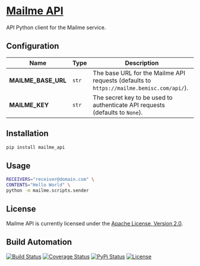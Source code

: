 # [Mailme API](http://mailme-api.hive.pt)

API Python client for the Mailme service.

## Configuration

| Name | Type | Description |
| ----- | ----- | ----- |
| **MAILME_BASE_URL** | `str` | The base URL for the Mailme API requests (defaults to `https://mailme.bemisc.com/api/`). |
| **MAILME_KEY** | `str` |  The secret key to be used to authenticate API requests (defaults to `None`). |

## Installation

```bash
pip install mailme_api
```

## Usage

```bash
RECEIVERS="receiver@domain.com" \
CONTENTS="Hello World" \
python -m mailme.scripts.sender
```

## License

Mailme API is currently licensed under the [Apache License, Version 2.0](http://www.apache.org/licenses/).

## Build Automation

[![Build Status](https://travis-ci.com/hivesolutions/mailme_api.svg?branch=master)](https://travis-ci.com/hivesolutions/mailme_api)
[![Coverage Status](https://coveralls.io/repos/hivesolutions/mailme_api/badge.svg?branch=master)](https://coveralls.io/r/hivesolutions/mailme_api?branch=master)
[![PyPi Status](https://img.shields.io/pypi/v/mailme_api.svg)](https://pypi.python.org/pypi/mailme_api)
[![License](https://img.shields.io/badge/license-Apache%202.0-blue.svg)](https://www.apache.org/licenses/)
